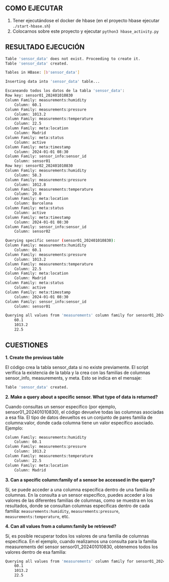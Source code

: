 ## COMO EJECUTAR
1. Tener ejecutándose el docker de hbase (en el proyecto hbase ejecutar `./start-hbase.sh`)
2. Colocarnos sobre este proyecto y ejecutar `python3 hbase_activity.py`

## RESULTADO EJECUCIÓN

```bash
Table 'sensor_data' does not exist. Proceeding to create it.
Table 'sensor_data' created.

Tables in HBase: [b'sensor_data']

Inserting data into 'sensor_data' table...

Escaneando todos los datos de la tabla 'sensor_data':
Row key: sensor01_202401010830
Column Family: measurements:humidity
    Column: 60.1
Column Family: measurements:pressure
    Column: 1013.2
Column Family: measurements:temperature
    Column: 22.5
Column Family: meta:location
    Column: Madrid
Column Family: meta:status
    Column: active
Column Family: meta:timestamp
    Column: 2024-01-01 08:30
Column Family: sensor_info:sensor_id
    Column: sensor01
Row key: sensor02_202401010830
Column Family: measurements:humidity
    Column: 58.3
Column Family: measurements:pressure
    Column: 1012.8
Column Family: measurements:temperature
    Column: 20.0
Column Family: meta:location
    Column: Barcelona
Column Family: meta:status
    Column: active
Column Family: meta:timestamp
    Column: 2024-01-01 08:30
Column Family: sensor_info:sensor_id
    Column: sensor02

Querying specific sensor (sensor01_202401010830):
Column Family: measurements:humidity
    Column: 60.1
Column Family: measurements:pressure
    Column: 1013.2
Column Family: measurements:temperature
    Column: 22.5
Column Family: meta:location
    Column: Madrid
Column Family: meta:status
    Column: active
Column Family: meta:timestamp
    Column: 2024-01-01 08:30
Column Family: sensor_info:sensor_id
    Column: sensor01

Querying all values from 'measurements' column family for sensor01_202401010830:
    60.1
    1013.2
    22.5
```

## CUESTIONES

**1. Create the previous table**

El código crea la tabla sensor_data si no existe previamente. El script verifica la existencia de la tabla y la crea con las familias de columnas sensor_info, measurements, y meta.
Esto se indica en el mensaje:
```bash
Table 'sensor_data' created.
```

**2. Make a query about a specific sensor. What type of data is returned?**

Cuando consultas un sensor específico (por ejemplo, sensor01_202401010830), el código devuelve todas las columnas asociadas a esa fila.
El tipo de datos devueltos es un conjunto de pares familia de columna:valor, donde cada columna tiene un valor específico asociado. Ejemplo:

```bash
Column Family: measurements:humidity
    Column: 60.1
Column Family: measurements:pressure
    Column: 1013.2
Column Family: measurements:temperature
    Column: 22.5
Column Family: meta:location
    Column: Madrid
```

**3. Can a specific column:family of a sensor be accessed in the query?**

Sí, se puede acceder a una columna específica dentro de una familia de columnas.
En la consulta a un sensor específico, puedes acceder a los valores de las diferentes familias de columnas, como se muestra en los resultados, donde se consultan columnas específicas dentro de cada familia:
`measurements:humidity`, `measurements:pressure`, `measurements:temperature`, etc.

**4. Can all values from a column:family be retrieved?**

Sí, es posible recuperar todos los valores de una familia de columnas específica.
En el ejemplo, cuando realizamos una consulta para la familia measurements del sensor sensor01_202401010830, obtenemos todos los valores dentro de esa familia:

```bash
Querying all values from 'measurements' column family for sensor01_202401010830:
    60.1
    1013.2
    22.5
```
    
